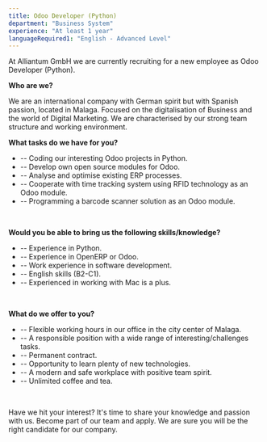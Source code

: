 ```yaml
---
title: Odoo Developer (Python)
department: "Business System"
experience: "At least 1 year"
languageRequired1: "English - Advanced Level"
---
```


At Alliantum GmbH we are currently recruiting for a new employee as Odoo Developer (Python).

**Who are we?**

We are an international company with German spirit but with Spanish passion, located in Malaga. Focused on the digitalisation of Business and the world of Digital Marketing. We are characterised by our strong team structure and working environment.

**What tasks do we have for you?**

- -- Coding our interesting Odoo projects in Python.
- -- Develop own open source modules for Odoo.
- -- Analyse and optimise existing ERP processes.
- -- Cooperate with time tracking system using RFID technology as an Odoo module.
- -- Programming a barcode scanner solution as an Odoo module.

<br/>

**Would you be able to bring us the following skills/knowledge?**

- -- Experience in Python.
- -- Experience in OpenERP or Odoo.
- -- Work experience in software development.
- -- English skills (B2-C1).
- -- Experienced in working with Mac is a plus.

<br/>

**What do we offer to you?**

- -- Flexible working hours in our office in the city center of Malaga.
- -- A responsible position with a wide range of interesting/challenges tasks.
- -- Permanent contract.
- -- Opportunity to learn plenty of new technologies.
- -- A modern and safe workplace with positive team spirit.
- -- Unlimited coffee and tea.

<br/>

Have we hit your interest? It's time to share your knowledge and passion with us. Become part of our team and apply. We are sure you will be the right candidate for our company.
